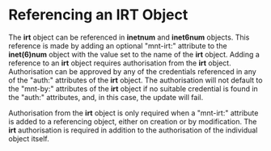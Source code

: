 # Referencing an IRT Object

The **irt** object can be referenced in **inetnum** and **inet6num** objects. This reference is made by adding an optional "mnt-irt:" attribute to the **inet(6)num** object with the value set to the name of the **irt** object. Adding a reference to an **irt** object requires authorisation from the **irt** object. Authorisation can be approved by any of the credentials referenced in any of the "auth:" attributes of the **irt** object. The authorisation will not default to the "mnt-by:" attributes of the **irt** object if no suitable credential is found in the "auth:" attributes, and, in this case, the update will fail.

Authorisation from the **irt** object is only required when a "mnt-irt:" attribute is added to a referencing object, either on creation or by modification. The **irt** authorisation is required in addition to the authorisation of the individual object itself.
